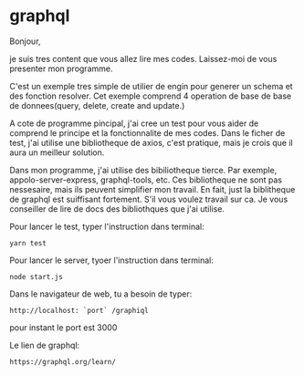 # graphql

Bonjour,

je suis tres content que vous allez lire mes codes.
Laissez-moi de vous presenter mon programme.

C'est un exemple tres simple de utilier de engin pour generer un schema et des fonction resolver. 
Cet exemple comprend 4 operation de base de base de donnees(query, delete, create and update.)

A cote de programme pincipal, j'ai cree un test pour vous aider de comprend le principe et la fonctionnalite de mes codes. 
Dans le ficher de test, j'ai utilise une bibliotheque de axios, c'est pratique, mais je crois que il aura un meilleur solution.

Dans mon programme, j'ai utilise des bibiliotheque tierce. 
Par exemple, appolo-server-express, graphql-tools, etc. 
Ces bibliotheque ne sont pas nessesaire, mais ils peuvent simplifier mon travail. 
En fait, just la biblitheque de graphql est suiffisant fortement. 
S'il vous voulez travail sur ca. 
Je vous conseiller de lire de docs des bibliothques que j'ai utilise.

Pour lancer le test, typer l'instruction dans terminal:

    yarn test 

Pour lancer le server, tyoer l'instruction dans terminal:

    node start.js   
Dans le navigateur de web, tu a besoin de typer:

    http://localhost: `port` /graphiql
    
pour instant le port est 3000


Le lien de graphql:
    
    https://graphql.org/learn/
